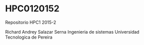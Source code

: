 # HPC0120152
Repositorio HPC1 2015-2

Richard Andrey Salazar Serna Ingenieria de sistemas Universidad Tecnologica de Pereira

